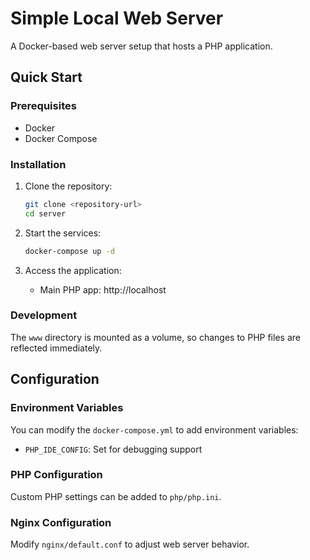 # Simple Local Web Server

A Docker-based web server setup that hosts a PHP application.

## Quick Start

### Prerequisites
- Docker
- Docker Compose

### Installation

1. Clone the repository:
   ```bash
   git clone <repository-url>
   cd server
   ```

2. Start the services:
   ```bash
   docker-compose up -d
   ```

3. Access the application:
   - Main PHP app: http://localhost

### Development

The `www` directory is mounted as a volume, so changes to PHP files are reflected immediately.

## Configuration

### Environment Variables
You can modify the `docker-compose.yml` to add environment variables:
- `PHP_IDE_CONFIG`: Set for debugging support

### PHP Configuration
Custom PHP settings can be added to `php/php.ini`.

### Nginx Configuration
Modify `nginx/default.conf` to adjust web server behavior.
